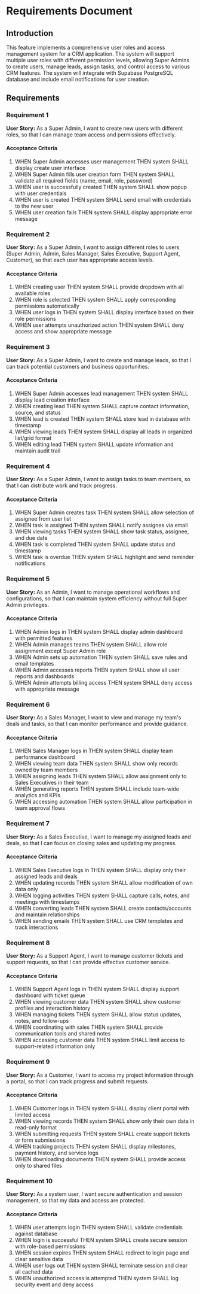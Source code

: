 # Requirements Document

## Introduction

This feature implements a comprehensive user roles and access management system for a CRM application. The system will support multiple user roles with different permission levels, allowing Super Admins to create users, manage leads, assign tasks, and control access to various CRM features. The system will integrate with Supabase PostgreSQL database and include email notifications for user creation.

## Requirements

### Requirement 1

**User Story:** As a Super Admin, I want to create new users with different roles, so that I can manage team access and permissions effectively.

#### Acceptance Criteria

1. WHEN Super Admin accesses user management THEN system SHALL display create user interface
2. WHEN Super Admin fills user creation form THEN system SHALL validate all required fields (name, email, role, password)
3. WHEN user is successfully created THEN system SHALL show popup with user credentials
4. WHEN user is created THEN system SHALL send email with credentials to the new user
5. WHEN user creation fails THEN system SHALL display appropriate error message

### Requirement 2

**User Story:** As a Super Admin, I want to assign different roles to users (Super Admin, Admin, Sales Manager, Sales Executive, Support Agent, Customer), so that each user has appropriate access levels.

#### Acceptance Criteria

1. WHEN creating user THEN system SHALL provide dropdown with all available roles
2. WHEN role is selected THEN system SHALL apply corresponding permissions automatically
3. WHEN user logs in THEN system SHALL display interface based on their role permissions
4. WHEN user attempts unauthorized action THEN system SHALL deny access and show appropriate message

### Requirement 3

**User Story:** As a Super Admin, I want to create and manage leads, so that I can track potential customers and business opportunities.

#### Acceptance Criteria

1. WHEN Super Admin accesses lead management THEN system SHALL display lead creation interface
2. WHEN creating lead THEN system SHALL capture contact information, source, and status
3. WHEN lead is created THEN system SHALL store lead in database with timestamp
4. WHEN viewing leads THEN system SHALL display all leads in organized list/grid format
5. WHEN editing lead THEN system SHALL update information and maintain audit trail

### Requirement 4

**User Story:** As a Super Admin, I want to assign tasks to team members, so that I can distribute work and track progress.

#### Acceptance Criteria

1. WHEN Super Admin creates task THEN system SHALL allow selection of assignee from user list
2. WHEN task is assigned THEN system SHALL notify assignee via email
3. WHEN viewing tasks THEN system SHALL show task status, assignee, and due date
4. WHEN task is completed THEN system SHALL update status and timestamp
5. WHEN task is overdue THEN system SHALL highlight and send reminder notifications

### Requirement 5

**User Story:** As an Admin, I want to manage operational workflows and configurations, so that I can maintain system efficiency without full Super Admin privileges.

#### Acceptance Criteria

1. WHEN Admin logs in THEN system SHALL display admin dashboard with permitted features
2. WHEN Admin manages teams THEN system SHALL allow role assignment except Super Admin role
3. WHEN Admin sets up automation THEN system SHALL save rules and email templates
4. WHEN Admin accesses reports THEN system SHALL show all user reports and dashboards
5. WHEN Admin attempts billing access THEN system SHALL deny access with appropriate message

### Requirement 6

**User Story:** As a Sales Manager, I want to view and manage my team's deals and tasks, so that I can monitor performance and provide guidance.

#### Acceptance Criteria

1. WHEN Sales Manager logs in THEN system SHALL display team performance dashboard
2. WHEN viewing team data THEN system SHALL show only records owned by team members
3. WHEN assigning leads THEN system SHALL allow assignment only to Sales Executives in their team
4. WHEN generating reports THEN system SHALL include team-wide analytics and KPIs
5. WHEN accessing automation THEN system SHALL allow participation in team approval flows

### Requirement 7

**User Story:** As a Sales Executive, I want to manage my assigned leads and deals, so that I can focus on closing sales and updating my progress.

#### Acceptance Criteria

1. WHEN Sales Executive logs in THEN system SHALL display only their assigned leads and deals
2. WHEN updating records THEN system SHALL allow modification of own data only
3. WHEN logging activities THEN system SHALL capture calls, notes, and meetings with timestamps
4. WHEN converting leads THEN system SHALL create contacts/accounts and maintain relationships
5. WHEN sending emails THEN system SHALL use CRM templates and track interactions

### Requirement 8

**User Story:** As a Support Agent, I want to manage customer tickets and support requests, so that I can provide effective customer service.

#### Acceptance Criteria

1. WHEN Support Agent logs in THEN system SHALL display support dashboard with ticket queue
2. WHEN viewing customer data THEN system SHALL show customer profiles and interaction history
3. WHEN managing tickets THEN system SHALL allow status updates, notes, and follow-ups
4. WHEN coordinating with sales THEN system SHALL provide communication tools and shared notes
5. WHEN accessing customer data THEN system SHALL limit access to support-related information only

### Requirement 9

**User Story:** As a Customer, I want to access my project information through a portal, so that I can track progress and submit requests.

#### Acceptance Criteria

1. WHEN Customer logs in THEN system SHALL display client portal with limited access
2. WHEN viewing records THEN system SHALL show only their own data in read-only format
3. WHEN submitting requests THEN system SHALL create support tickets or form submissions
4. WHEN tracking projects THEN system SHALL display milestones, payment history, and service logs
5. WHEN downloading documents THEN system SHALL provide access only to shared files

### Requirement 10

**User Story:** As a system user, I want secure authentication and session management, so that my data and access are protected.

#### Acceptance Criteria

1. WHEN user attempts login THEN system SHALL validate credentials against database
2. WHEN login is successful THEN system SHALL create secure session with role-based permissions
3. WHEN session expires THEN system SHALL redirect to login page and clear sensitive data
4. WHEN user logs out THEN system SHALL terminate session and clear all cached data
5. WHEN unauthorized access is attempted THEN system SHALL log security event and deny access